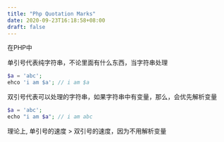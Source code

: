 ```yaml
---
title: "Php Quotation Marks"
date: 2020-09-23T16:18:58+08:00
draft: false
---
```


在PHP中

单引号代表纯字符串，不论里面有什么东西，当字符串处理

```php
$a = 'abc';
ehco 'i am $a'; // i am $a
```

双引号代表可以处理的字符串，如果字符串中有变量，那么，会优先解析变量

```php
$a = 'abc';
echo "i am $a"; // i am abc
```
理论上, 单引号的速度 > 双引号的速度，因为不用解析变量